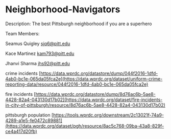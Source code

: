 # Neighborhood-Navigators
Description: The best Pittsburgh neighborhood if you are a superhero

Team Members:

Seamus Quigley sjq6@pitt.edu

Kace Martinez kam793@pitt.edu 

Jhanvi Sharma jhs92@pitt.edu

crime incidents
[https://data.wprdc.org/datastore/dump/044f2016-1dfd-4ab0-bc1e-065da05fca2e](https://data.wprdc.org/dataset/uniform-crime-reporting-data/resource/044f2016-1dfd-4ab0-bc1e-065da05fca2e)

fire incidents
[https://data.wprdc.org/datastore/dump/8d76ac6b-5ae8-4428-82a4-043130d17b02](https://data.wprdc.org/dataset/fire-incidents-in-city-of-pittsburgh/resource/8d76ac6b-5ae8-4428-82a4-043130d17b02)

pittsburgh population
[https://tools.wprdc.org/downstream/2c13021f-74a9-4289-a1e5-fe0472c89881](https://data.wprdc.org/dataset/pgh/resource/8ac5c768-09ba-43a8-829f-ce4a417d20fb)

